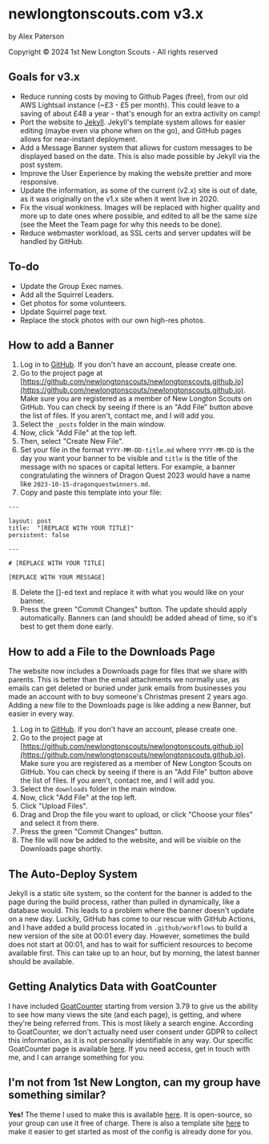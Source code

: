 # newlongtonscouts.com v3.x

by Alex Paterson

Copyright © 2024 1st New Longton Scouts - All rights reserved

## Goals for v3.x
- Reduce running costs by moving to Github Pages (free), from our old AWS Lightsail instance (~£3 - £5 per month). This could leave to a saving of about £48 a year - that's enough for an extra activity on camp!
- Port the website to [Jekyll](https://jekyllrb.com/). Jekyll's template system allows for easier editing (maybe even via phone when on the go), and GitHub pages allows for near-instant deployment.
- Add a Message Banner system that allows for custom messages to be displayed based on the date. This is also made possible by Jekyll via the post system.
- Improve the User Experience by making the website prettier and more responsive.
- Update the information, as some of the current (v2.x) site is out of date, as it was originally on the v1.x site when it went live in 2020.
- Fix the visual wonkiness. Images will be replaced with higher quality and more up to date ones where possible, and edited to all be the same size (see the Meet the Team page for why this needs to be done).
- Reduce webmaster workload, as SSL certs and server updates will be handled by GitHub.

## To-do

- Update the Group Exec names.
- Add all the Squirrel Leaders.
- Get photos for some volunteers.
- Update Squirrel page text.
- Replace the stock photos with our own high-res photos.

## How to add a Banner

1. Log in to [GitHub](https://github.com). If you don't have an account, please create one.
2. Go to the project page at [https://github.com/newlongtonscouts/newlongtonscouts.github.io](https://github.com/newlongtonscouts/newlongtonscouts.github.io). Make sure you are registered as a member of New Longton Scouts on GitHub. You can check by seeing if there is an "Add File" button above the list of files. If you aren't, contact me, and I will add you.
3. Select the ```_posts``` folder in the main window.
4. Now, click "Add File" at the top left.
5. Then, select "Create New File".
6. Set your file in the format ```YYYY-MM-DD-title.md``` where ```YYYY-MM-DD``` is the day you want your banner to be visible and ```title``` is the title of the message with no spaces or capital letters. For example, a banner congratulating the winners of Dragon Quest 2023 would have a name like ```2023-10-15-dragonquestwinners.md```.
7. Copy and paste this template into your file:
```
---

layout: post
title:  "[REPLACE WITH YOUR TITLE]"
persistent: false

---

# [REPLACE WITH YOUR TITLE]

[REPLACE WITH YOUR MESSAGE]
```
8. Delete the []-ed text and replace it with what you would like on your banner.
9. Press the green "Commit Changes" button. The update should apply automatically. Banners can (and should) be added ahead of time, so it's best to get them done early.

## How to add a File to the Downloads Page

The website now includes a Downloads page for files that we share with parents. This is better than the email attachments we normally use, as emails can get deleted or buried under junk emails from businesses you made an account with to buy someone's Christmas present 2 years ago. Adding a new file to the Downloads page is like adding a new Banner, but easier in every way.

1. Log in to [GitHub](https://github.com). If you don't have an account, please create one.
2. Go to the project page at [https://github.com/newlongtonscouts/newlongtonscouts.github.io](https://github.com/newlongtonscouts/newlongtonscouts.github.io). Make sure you are registered as a member of New Longton Scouts on GitHub. You can check by seeing if there is an "Add File" button above the list of files. If you aren't, contact me, and I will add you.
3. Select the ```downloads``` folder in the main window.
4. Now, click "Add File" at the top left.
5. Click "Upload Files".
6. Drag and Drop the file you want to upload, or click "Choose your files" and select it from there.
7. Press the green "Commit Changes" button.
8. The file will now be added to the website, and will be visible on the Downloads page shortly.

## The Auto-Deploy System

Jekyll is a static site system, so the content for the banner is added to the page during the build process, rather than pulled in dynamically, like a database would. This leads to a problem where the banner doesn't update on a new day. Luckily, GitHub has come to our rescue with GitHub Actions, and I have added a build process located in ```.github/workflows``` to build a new version of the site at 00:01 every day. However, sometimes the build does not start at 00:01, and has to wait for sufficient resources to become available first. This can take up to an hour, but by morning, the latest banner should be available.

## Getting Analytics Data with GoatCounter

I have included [GoatCounter](https://www.goatcounter.com/) starting from version 3.79 to give us the ability to see how many views the site (and each page), is getting, and where they're being referred from. This is most likely a search engine. According to GoatCounter, we don't actually need user consent under GDPR to collect this information, as it is not personally identifiable in any way. Our specific GoatCounter page is available [here](https://newlongtonscouts.goatcounter.com/). If you need access, get in touch with me, and I can arrange something for you.

## I'm not from 1st New Longton, can my group have something similar?

**Yes!** The theme I used to make this is available [here](https://github.com/newlongtonscouts/jekyll-theme-be-prepared). It is open-source, so your group can use it free of charge. There is also a template site [here](https://github.com/newlongtonscouts/be-prepared-template) to make it easier to get started as most of the config is already done for you.
